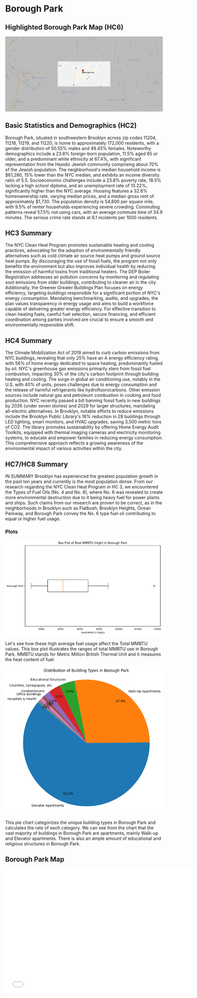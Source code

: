 # Borough Park

## Highlighted Borough Park Map (HC6)

![Highlighted Map](images/highlighted_boroughpark_map.png)


## Basic Statistics and Demographics (HC2)

Borough Park, situated in southwestern Brooklyn across zip codes 11204, 11218, 11219, and 11220, is home to approximately 172,000 residents, with a gender distribution of 50.55% males and 49.45% females. Noteworthy demographics include a 23.8% foreign-born population, 11.5% aged 65 or older, and a predominant white ethnicity at 67.4%, with significant representation from the Hasidic Jewish community comprising about 70% of the Jewish population. The neighborhood's median household income is $61,280, 15% lower than the NYC median, and exhibits an income diversity ratio of 5.5. Socioeconomic challenges include a 23.8% poverty rate, 18.5% lacking a high school diploma, and an unemployment rate of 13.22%, significantly higher than the NYC average. Housing features a 32.6% homeownership rate, varying median prices, and a median gross rent of approximately $1,730. The population density is 54,800 per square mile, with 9.5% of renter households experiencing severe crowding. Commuting patterns reveal 57.5% not using cars, with an average commute time of 34.9 minutes. The serious crime rate stands at 6.1 incidents per 1000 residents.

## HC3 Summary

The NYC Clean Heat Program promotes sustainable heating and cooling practices, advocating for the adoption of environmentally friendly alternatives such as cold climate air source heat pumps and ground source heat pumps. By discouraging the use of fossil fuels, the program not only benefits the environment but also improves individual health by reducing the emission of harmful toxins from traditional heaters. The DEP Boiler Registration addresses air pollution concerns by monitoring and regulating soot emissions from older buildings, contributing to cleaner air in the city. Additionally, the Greener Greater Buildings Plan focuses on energy efficiency, targeting buildings responsible for a significant portion of NYC's energy consumption. Mandating benchmarking, audits, and upgrades, the plan values transparency in energy usage and aims to build a workforce capable of delivering greater energy efficiency. For effective transition to clean heating fuels, careful fuel selection, secure financing, and efficient coordination among parties involved are crucial to ensure a smooth and environmentally responsible shift.

## HC4 Summary
The Climate Mobilization Act of 2019 aimed to curb carbon emissions from NYC buildings, revealing that only 25% have an A energy efficiency rating, with 56% of home energy dedicated to space heating, predominantly fueled by oil. NYC's greenhouse gas emissions primarily stem from fossil fuel combustion, impacting 30% of the city's carbon footprint through building heating and cooling. The surge in global air conditioning use, notably in the U.S. with 40% of units, poses challenges due to energy consumption and the release of harmful refrigerants like hydrofluorocarbons. Other emission sources include natural gas and petroleum combustion in cooking and food production. NYC recently passed a bill banning fossil fuels in new buildings by 2026 (under seven stories) and 2029 for larger structures, mandating all-electric alternatives. In Brooklyn, notable efforts to reduce emissions include the Brooklyn Public Library's 16% reduction in 28 buildings through LED lighting, smart monitors, and HVAC upgrades, saving 3,500 metric tons of CO2. The library promotes sustainability by offering Home Energy Audit Toolkits, equipped with thermal imaging cameras and electricity monitoring systems, to educate and empower families in reducing energy consumption. This comprehensive approach reflects a growing awareness of the environmental impact of various activities within the city.


## HC7/HC8 Summary
IN SUMMARY Brooklyn has experienced the greatest population growth in the past ten years and currently is the most population dense.
From our research regarding the NYC Clean Heat Program in HC 3, we encountered the Types of Fuel Oils (No. 4 and No. 6), where No. 6 was revealed to create more environmental destruction due to it being heavy fuel for power plants and ships. Such claims from our research are proven to be correct, as in the neighborhoods in Brooklyn such as Flatbush, Brooklyn Heights, Ocean Parkway, and Borough Park convey the No. 6 type fuel oil contributing to equal or higher fuel usage.


### Plots

![Box Plot](images/boxplotboroughpark.png)

Let's see how these high average fuel usage affect the Total MMBTU values. This box plot illustrates the ranges of total MMBTU use in Borough Park. MMBTU stands for Metric Million British Thermal Unit and it measures the heat content of fuel.

![Pie Chat](images/piechartboroughpark.png)

This pie chart categorizes the unique building types in Borough Park and calculates the rate of each category. We can see from the chart that the vast majority of buildings in Borough Park are apartments, mainly Walk-up and Elevator apartments. There is also an ample amount of educational and religious structures in Borough Park.

## Borough Park Map



<dl>
<iframe src="boroughparkmap.html" width="600" height="400" frameborder="0" frameborder="0" marginwidth="0" marginheight="0" allowfullscreen></iframe>
</dl>











